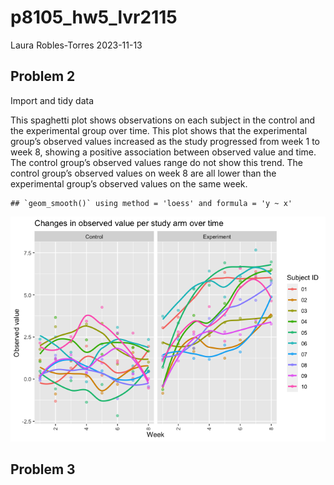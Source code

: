 p8105_hw5_lvr2115
================
Laura Robles-Torres
2023-11-13

## Problem 2

Import and tidy data

This spaghetti plot shows observations on each subject in the control
and the experimental group over time. This plot shows that the
experimental group’s observed values increased as the study progressed
from week 1 to week 8, showing a positive association between observed
value and time. The control group’s observed values range do not show
this trend. The control group’s observed values on week 8 are all lower
than the experimental group’s observed values on the same week.

    ## `geom_smooth()` using method = 'loess' and formula = 'y ~ x'

![](p8105_hw5_lvr2115_files/figure-gfm/plot-1.png)<!-- -->

## Problem 3
